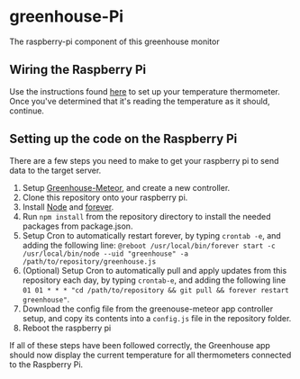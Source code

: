 # greenhouse-Pi
The raspberry-pi component of this greenhouse monitor

## Wiring the Raspberry Pi

Use the instructions found [here](https://www.cl.cam.ac.uk/projects/raspberrypi/tutorials/temperature/) to set up your temperature thermometer. Once you've determined that it's reading the temperature as it should, continue. 

## Setting up the code on the Raspberry Pi

There are a few steps you need to make to get your raspberry pi to send data to the target server. 

1. Setup [Greenhouse-Meteor](https://github.com/Architecty/greenhouse-meteor), and create a new controller.
2. Clone this repository onto your raspberry pi. 
3. Install [Node](https://www.digitalocean.com/community/tutorials/how-to-install-node-js-on-an-ubuntu-14-04-server) and [forever](https://www.npmjs.com/package/forever). 
4. Run `npm install` from the repository directory to install the needed packages from package.json. 
5. Setup Cron to automatically restart forever, by typing `crontab -e`, and adding the following line: `@reboot /usr/local/bin/forever start -c /usr/local/bin/node --uid "greenhouse" -a /path/to/repository/greenhouse.js`
6. (Optional) Setup Cron to automatically pull and apply updates from this repository each day, by typing `crontab-e`, and adding the following line `01 01 * * * "cd /path/to/repository && git pull && forever restart greenhouse"`.
7. Download the config file from the greenouse-meteor app controller setup, and copy its contents into a `config.js` file in the repository folder.
8. Reboot the raspberry pi

If all of these steps have been followed correctly, the Greenhouse app should now display the current temperature for all thermometers connected to the Raspberry Pi.  

